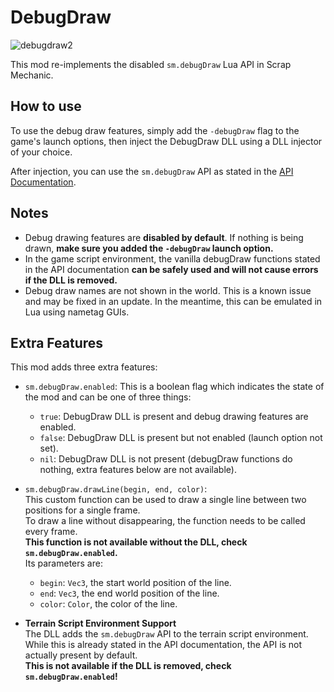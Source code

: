 # DebugDraw

![debugdraw2](https://github.com/user-attachments/assets/cefaa5fc-f26e-4dde-a5e1-ed4c2a22c1a4)

This mod re-implements the disabled `sm.debugDraw` Lua API in Scrap Mechanic.

## How to use

To use the debug draw features, simply add the `-debugDraw` flag to the game's launch options, then inject the DebugDraw DLL using a DLL injector of your choice.

After injection, you can use the `sm.debugDraw` API as stated in the [API Documentation](https://scrapmechanicdocs.com/docs/Game-Script-Environment/Static-Functions/sm.debugDraw).

## Notes
- Debug drawing features are **disabled by default**. If nothing is being drawn, **make sure you added the `-debugDraw` launch option.**
- In the game script environment, the vanilla debugDraw functions stated in the API documentation **can be safely used and will not cause errors if the DLL is removed.**
- Debug draw names are not shown in the world. This is a known issue and may be fixed in an update. In the meantime, this can be emulated in Lua using nametag GUIs.

## Extra Features

This mod adds three extra features:
- `sm.debugDraw.enabled`:
  This is a boolean flag which indicates the state of the mod and can be one of three things:
  - `true`: DebugDraw DLL is present and debug drawing features are enabled.
  - `false`: DebugDraw DLL is present but not enabled (launch option not set).
  - `nil`: DebugDraw DLL is not present (debugDraw functions do nothing, extra features below are not available).  

- `sm.debugDraw.drawLine(begin, end, color)`:  
  This custom function can be used to draw a single line between two positions for a single frame.  
  To draw a line without disappearing, the function needs to be called every frame.  
  **This function is not available without the DLL, check `sm.debugDraw.enabled`.**  
  Its parameters are:
  - `begin`: `Vec3`, the start world position of the line.
  - `end`: `Vec3`, the end world position of the line.
  - `color`: `Color`, the color of the line.

- **Terrain Script Environment Support**  
  The DLL adds the `sm.debugDraw` API to the terrain script environment.  
  While this is already stated in the API documentation, the API is not actually present by default.  
  **This is not available if the DLL is removed, check `sm.debugDraw.enabled`!**

